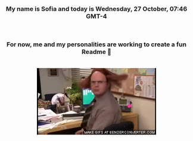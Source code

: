 


<div align="center">
<h3 >My name is Sofia and today is Wednesday, 27 October, 07:46 GMT-4</h3><br>
<h3 >For now, me and my personalities are working to create a fun Readme 👋
</h3><br>
<img src='img/dwight.gif' alt='working...'/>
</div>
